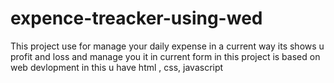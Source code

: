 # expence-treacker-using-wed
This project use for manage your daily expense in a current way its shows u profit and loss and manage you it in current form
in this project is based on web devlopment in this u have html , css, javascript




